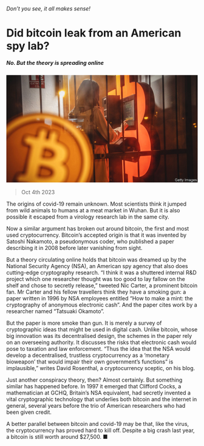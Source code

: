 ###### Don’t you see, it all makes sense!

# Did bitcoin leak from an American spy lab? 

##### No. But the theory is spreading online 

![image](images/20231007_STP001.jpg) 

> Oct 4th 2023 

The origins of covid-19 remain unknown. Most scientists think it jumped from wild animals to humans at a meat market in Wuhan. But it is also possible it escaped from a virology research lab in the same city. 

Now a similar argument has broken out around bitcoin, the first and most used cryptocurrency. Bitcoin’s accepted origin is that it was invented by Satoshi Nakamoto, a pseudonymous coder, who published a paper describing it in 2008 before later vanishing from sight. 

But a theory circulating online holds that bitcoin was dreamed up by the National Security Agency (NSA), an American spy agency that also does cutting-edge cryptography research. “I think it was a shuttered internal R&amp;D project which one researcher thought was too good to lay fallow on the shelf and chose to secretly release,” tweeted Nic Carter, a prominent bitcoin fan. Mr Carter and his fellow travellers think they have a smoking gun: a paper written in 1996 by NSA employees entitled “How to make a mint: the cryptography of anonymous electronic cash”. And the paper cites work by a researcher named “Tatsuaki Okamoto”.

But the paper is more smoke than gun. It is merely a survey of cryptographic ideas that might be used in digital cash. Unlike bitcoin, whose big innovation was its decentralised design, the schemes in the paper rely on an overseeing authority. It discusses the risks that electronic cash would pose to taxation and law enforcement. “Thus the idea that the NSA would develop a decentralised, trustless cryptocurrency as a ‘monetary bioweapon’ that would impair their own government’s functions” is implausible,” writes David Rosenthal, a cryptocurrency sceptic, on his blog.

Just another conspiracy theory, then? Almost certainly. But something similar has happened before. In 1997 it emerged that Clifford Cocks, a mathematician at GCHQ, Britain’s NSA equivalent, had secretly invented a vital cryptographic technology that underlies both bitcoin and the internet in general, several years before the trio of American researchers who had been given credit. 

A better parallel between bitcoin and covid-19 may be that, like the virus, the cryptocurrency has proved hard to kill off. Despite a big crash last year, a bitcoin is still worth around $27,500. ■

